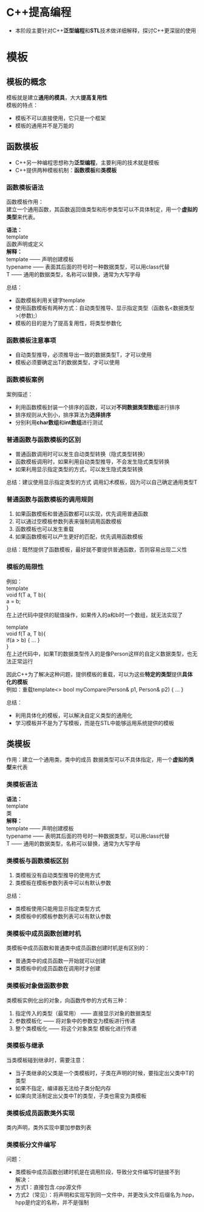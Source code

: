 # C++提高编程
 * 本阶段主要针对C++**泛型编程**和**STL**技术做详细解释，探讨C++更深层的使用  
  
# 模板
## 模板的概念
模板就是建立**通用的模具**，大大**提高复用性**  
模板的特点：  
 * 模板不可以直接使用，它只是一个框架  
 * 模板的通用并不是万能的  
  
## 函数模板
 * C++另一种编程思想称为**泛型编程**，主要利用的技术就是模板  
 * C++提供两种模板机制：**函数模板**和**类模板**  
### 函数模板语法
函数模板作用：  
建立一个通用函数，其函数返回值类型和形参类型可以不具体制定，用一个**虚拟的类型**来代表。  
  
**语法：**  
template<typename T>  
函数声明或定义  
**解释：**  
template —— 声明创建模板  
typename —— 表面其后面的符号时一种数据类型，可以用class代替  
T —— 通用的数据类型，名称可以替换，通常为大写字母  
  
总结：  
 * 函数模板利用关键字template  
 * 使用函数模板有两种方式：自动类型推导、显示指定类型（函数名<数据类型>(参数);）  
 * 模板的目的是为了提高复用性，将类型参数化  
  
### 函数模板注意事项
 * 自动类型推导，必须推导出一致的数据类型T，才可以使用  
 * 模板必须要确定出T的数据类型，才可以使用  
  
### 函数模板案例
案例描述：  
 * 利用函数模板封装一个排序的函数，可以对**不同数据类型数组**进行排序  
 * 排序规则从大到小，排序算法为**选择排序**  
 * 分别利用**char数组**和**int数组**进行测试  
  
### 普通函数与函数模板的区别
 * 普通函数调用时可以发生自动类型转换（隐式类型转换）  
 * 函数模板调用时，如果利用自动类型推导，不会发生隐式类型转换  
 * 如果利用显示指定类型的方式，可以发生隐式类型转换  
  
总结：建议使用显示指定类型的方式 调用幻术模板，因为可以自己确定通用类型T  
  
### 普通函数与函数模板的调用规则
 1. 如果函数模板和普通函数都可以实现，优先调用普通函数  
 2. 可以通过空模板参数列表来强制调用函数模板  
 3. 函数模板也可以发生重载  
 4. 如果函数模板可以产生更好的匹配，优先调用函数模板  
  
总结：既然提供了函数模板，最好就不要提供普通函数，否则容易出现二义性  
  
### 模板的局限性
例如：  
 template<class T>  
 void f(T a, T b){  
    a = b;  
 }  
 在上述代码中提供的赋值操作，如果传入的a和b时一个数组，就无法实现了  
  
 template<class T>  
 void f(T a, T b){  
    if(a > b) { ... }  
 }  
 在上述代码中，如果T的数据类型传入的是像Person这样的自定义数据类型，也无法正常运行  
  
因此C++为了解决这种问题，提供模板的重载，可以为这些**特定的类型**提供**具体化的模板**  
例如：重载template<> bool myCompare(Person& p1, Person& p2) { ... }  
  
总结：  
 * 利用具体化的模板，可以解决自定义类型的通用化  
 * 学习模板并不是为了写模板，而是在STL中能够运用系统提供的模板  
  
## 类模板
作用：建立一个通用类，类中的成员 数据类型可以不具体指定，用一个**虚拟的类型**来代表  
  
### 类模板语法
**语法：**  
 template<typename T>  
 类  
**解释：**  
template —— 声明创建模板  
typename —— 表明其后面的符号时一种数据类型，可以用class代替  
T —— 通用的数据类型，名称可以替换，通常为大写字母  
  
### 类模板与函数模板区别
 1. 类模板没有自动类型推导的使用方式  
 2. 类模板在模板参数列表中可以有默认参数  
  
总结：  
 * 类模板使用只能用显示指定类型方式  
 * 类模板中的模板参数列表可以有默认参数  
  
### 类模板中成员函数创建时机
类模板中成员函数和普通类中成员函数创建时机是有区别的：  
 * 普通类中的成员函数一开始就可以创建  
 * 类模板中的成员函数在调用时才创建  
  
### 类模板对象做函数参数
类模板实例化出的对象，向函数传参的方式有三种：  
 1. 指定传入的类型（最常用） —— 直接显示对象的数据类型  
 2. 参数模板化 —— 将对象中的参数变为模板进行传递  
 3. 整个类模板化 —— 将这个对象类型 模板化进行传递  
  
### 类模板与继承
当类模板碰到继承时，需要注意：  
 * 当子类继承的父类是一个类模板时，子类在声明的时候，要指定出父类中T的类型  
 * 如果不指定，编译器无法给子类分配内存  
 * 如果向灵活制定出父类中T的类型，子类也需变为类模板  
  
### 类模板成员函数类外实现
类内声明，类外实现中要加参数列表  
  
### 类模板分文件编写
问题：  
 * 类模板中成员函数创建时机是在调用阶段，导致分文件编写时链接不到  
解决：  
 * 方式1：直接包含.cpp源文件  
 * 方式2（常见）：将声明和实现写到同一文件中，并更改头文件后缀名为.hpp，hpp是约定的名称，并不是强制  
  
